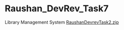 # Raushan_DevRev_Task7
Library Management System
[RaushanDevrevTask2.zip](https://github.com/Raushan17134/Raushan_DevRev_Task7/files/12032877/RaushanDevrevTask2.zip)

